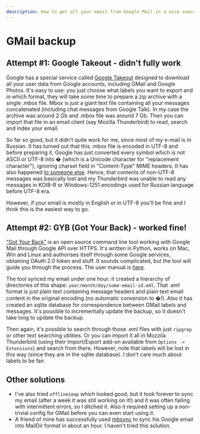 ```yaml
---
description: How to get all your email from Google Mail in a nice searchable format
---
```


# GMail backup

## Attempt \#1: Google Takeout - didn't fully work

Google has a special service called [Google Takeout](https://takeout.google.com/settings/takeout) designed to download all your user data from Google accounts, including GMail and Google Photos. It's easy to use: you just choose what labels you want to export and in which format, they will take some time to prepare a zip archive with a single .mbox file. Mbox is just a giant text file containing all your messages concatenated \(including chat messages from Google Talk\). In my case the archive was around 2 Gb and .mbox file was around 7 Gb. Then you can import that file in an email client \(say Mozilla Thunderbird\) to read, search and index your email.

So far so good, but it didn't quite work for me, since most of my e-mail is in Russian. It has turned out that this .mbox file is encoded in UTF-8 and before preparing it, Google has just converted every symbol which is not ASCII or UTF-8 into � \(which is a Unicode character for "replacement character"\), ignoring charset field in "Content-Type" MIME headers. It has also happened [to someone else](https://webapps.stackexchange.com/questions/71153/takeout-breaks-my-non-ascii). Hence, that contents of non-UTF-8 messages was basically lost and my Thunderbird was unable to read any messages in KOI8-R or Windows-1251 encodings used for Russian language before UTF-8 era.

However, if your email is mostly in English or in UTF-8 you'll be fine and I think this is the easiest way to go.

## Attempt \#2: GYB \(Got Your Back\) - worked fine!

["Got Your Back"](https://github.com/jay0lee/got-your-back) is an open source command line tool working with Google Mail through Google API over HTTPS. It's written in Python, works on Mac, Win and Linux and authorises itself through some Google services, obtaining OAuth 2.0 token and stuff. It sounds complicated, but the tool will guide you through the process. The user manual is [here](https://github.com/jay0lee/got-your-back/wiki).

The tool synced my email under one hour: it created a hierarchy of directories of this shape: `year/month/day/some-email-id.eml`. That .eml format is just plain text containing message headers and plain text email content in the original encoding \(no automatic conversion to �!\). Also it has created an sqlite database for correspondence between GMail labels and messages. It's possible to incrementally update the backup, so it doesn't take long to update the backup.

Then again, it's possible to search through those .eml files with just `ripgrep` or other text searching utilities. Or you can import it all in Mozzila Thunderbird \(using their Import/Export add-on available from `Options -> Extensions`\) and search from there. However, note that labels will be lost in this way \(since they are in the sqlite database\). I don't care much about labels to be fair.

## Other solutions

* I've also tried `offlineimap` which looked good, but it took forever to sync my email \(after a week it was still working on it!\) and it was often failing with intermittent errors, so I ditched it. Also it required setting up a non-trivial config for GMail before you can even start using it.
* A friend of mine has successfully used [mbsync](http://isync.sourceforge.net/) to sync his Google email into MailDir format in about an hour. I haven't tried this solution.

